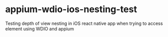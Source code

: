 # appium-wdio-ios-nesting-test
Testing depth of view nesting in iOS react native app when trying to access element using WDIO and appium
